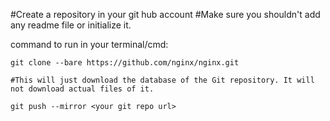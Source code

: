 
#Create a repository in your git hub account
#Make sure you shouldn't add any readme file or initialize it. 

command to run in your terminal/cmd:

    git clone --bare https://github.com/nginx/nginx.git

    #This will just download the database of the Git repository. It will not download actual files of it. 

    git push --mirror <your git repo url>